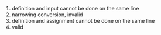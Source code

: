 1. definition and input cannot be done on the same line
2. narrowing conversion, invalid
3. definition and assignment cannot be done on the same line
4. valid